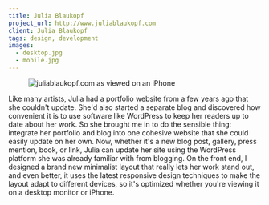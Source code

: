 ```yaml
---
title: Julia Blaukopf
project_url: http://www.juliablaukopf.com
client: Julia Blaukopf
tags: design, development
images:
  - desktop.jpg
  - mobile.jpg
---
```


<figure class="right bleed">
<img src="http://cloud.stevegrossi.com/work/juliablaukopf_mobile.jpg" alt="juliablaukopf.com as viewed on an iPhone">
</figure>

Like many artists, Julia had a portfolio website from a few years ago that she couldn't update. She'd also started a separate blog and discovered how convenient it is to use software like WordPress to keep her readers up to date about her work. So she brought me in to do the sensible thing: integrate her portfolio and blog into one cohesive website that she could easily update on her own. Now, whether it's a new blog post, gallery, press mention, book, or link, Julia can update her site using the WordPress platform she was already familiar with from blogging. On the front end, I designed a brand new minimalist layout that really lets her work stand out, and even better, it uses the latest responsive design techniques to make the layout adapt to different devices, so it's optimized whether you're viewing it on a desktop monitor or iPhone.
